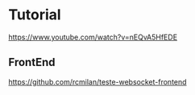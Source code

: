 # Tutorial
https://www.youtube.com/watch?v=nEQvA5HfEDE

## FrontEnd
https://github.com/rcmilan/teste-websocket-frontend